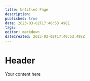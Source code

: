 ```yaml
---
title: Untitled Page
description: 
published: true
date: 2023-03-02T17:40:53.498Z
tags: 
editor: markdown
dateCreated: 2023-03-02T17:40:53.498Z
---
```


# Header
Your content here